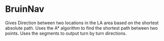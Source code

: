 # BruinNav
Gives Direction between two locations in the LA area based on the shortest absolute path.
Uses the A* algorithm to find the shortest path between two points. Uses the segments to output turn by turn directions.

